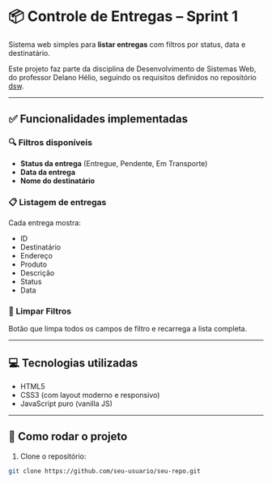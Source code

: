# 📦 Controle de Entregas – Sprint 1

Sistema web simples para **listar entregas** com filtros por status, data e destinatário.

Este projeto faz parte da disciplina de Desenvolvimento de Sistemas Web, do professor Delano Hélio, seguindo os requisitos definidos no repositório [dsw](https://github.com/delanohelio/dsw).

---

## ✅ Funcionalidades implementadas

### 🔍 Filtros disponíveis
- **Status da entrega** (Entregue, Pendente, Em Transporte)
- **Data da entrega**
- **Nome do destinatário**

### 📋 Listagem de entregas
Cada entrega mostra:
- ID
- Destinatário
- Endereço
- Produto
- Descrição
- Status
- Data

### 🧼 Limpar Filtros
Botão que limpa todos os campos de filtro e recarrega a lista completa.

---

## 💻 Tecnologias utilizadas

- HTML5
- CSS3 (com layout moderno e responsivo)
- JavaScript puro (vanilla JS)

---

## 🚀 Como rodar o projeto

1. Clone o repositório:

```bash
git clone https://github.com/seu-usuario/seu-repo.git

